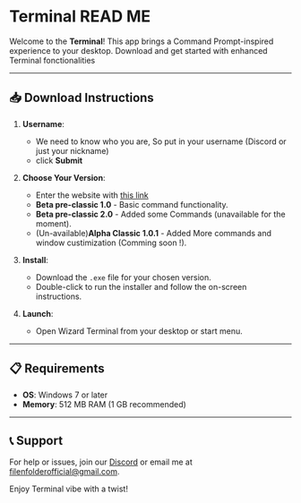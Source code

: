 # Terminal READ ME

Welcome to the **Terminal**! This app brings a Command Prompt-inspired experience to your desktop. Download and get started with enhanced Terminal fonctionalities

---

## 📥 Download Instructions

1. **Username**:
   - We need to know who you are, So put in your username (Discord or just your nickname)
   - click **Submit**
   
1. **Choose Your Version**:
   - Enter the website with [this link](https://filenfolder.github.io/download.html)
   - **Beta pre-classic 1.0** - Basic command functionality.
   - **Beta pre-classic 2.0** - Added some Commands (unavailable for the moment).
   - (Un-available)**Alpha Classic 1.0.1** - Added More commands and window custimization (Comming soon !).
   
3. **Install**:
   - Download the `.exe` file for your chosen version.
   - Double-click to run the installer and follow the on-screen instructions.

4. **Launch**:
   - Open Wizard Terminal from your desktop or start menu.

---

## 📋 Requirements

- **OS**: Windows 7 or later
- **Memory**: 512 MB RAM (1 GB recommended)

---

## 📞 Support

For help or issues, join our [Discord](https://discord.gg/vdXDSFWWxp) or email me at filenfolderofficial@gmail.com.

Enjoy Terminal vibe with a twist!
